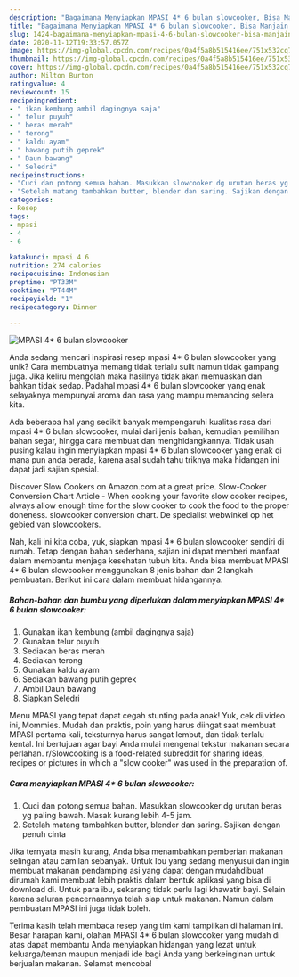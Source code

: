 ```yaml
---
description: "Bagaimana Menyiapkan MPASI 4* 6 bulan slowcooker, Bisa Manjain Lidah"
title: "Bagaimana Menyiapkan MPASI 4* 6 bulan slowcooker, Bisa Manjain Lidah"
slug: 1424-bagaimana-menyiapkan-mpasi-4-6-bulan-slowcooker-bisa-manjain-lidah
date: 2020-11-12T19:33:57.057Z
image: https://img-global.cpcdn.com/recipes/0a4f5a8b515416ee/751x532cq70/mpasi-4-6-bulan-slowcooker-foto-resep-utama.jpg
thumbnail: https://img-global.cpcdn.com/recipes/0a4f5a8b515416ee/751x532cq70/mpasi-4-6-bulan-slowcooker-foto-resep-utama.jpg
cover: https://img-global.cpcdn.com/recipes/0a4f5a8b515416ee/751x532cq70/mpasi-4-6-bulan-slowcooker-foto-resep-utama.jpg
author: Milton Burton
ratingvalue: 4
reviewcount: 15
recipeingredient:
- " ikan kembung ambil dagingnya saja"
- " telur puyuh"
- " beras merah"
- " terong"
- " kaldu ayam"
- " bawang putih geprek"
- " Daun bawang"
- " Seledri"
recipeinstructions:
- "Cuci dan potong semua bahan. Masukkan slowcooker dg urutan beras yg paling bawah. Masak kurang lebih 4-5 jam."
- "Setelah matang tambahkan butter, blender dan saring. Sajikan dengan penuh cinta"
categories:
- Resep
tags:
- mpasi
- 4
- 6

katakunci: mpasi 4 6 
nutrition: 274 calories
recipecuisine: Indonesian
preptime: "PT33M"
cooktime: "PT44M"
recipeyield: "1"
recipecategory: Dinner

---
```



![MPASI 4* 6 bulan slowcooker](https://img-global.cpcdn.com/recipes/0a4f5a8b515416ee/751x532cq70/mpasi-4-6-bulan-slowcooker-foto-resep-utama.jpg)

Anda sedang mencari inspirasi resep mpasi 4* 6 bulan slowcooker yang unik? Cara membuatnya memang tidak terlalu sulit namun tidak gampang juga. Jika keliru mengolah maka hasilnya tidak akan memuaskan dan bahkan tidak sedap. Padahal mpasi 4* 6 bulan slowcooker yang enak selayaknya mempunyai aroma dan rasa yang mampu memancing selera kita.

Ada beberapa hal yang sedikit banyak mempengaruhi kualitas rasa dari mpasi 4* 6 bulan slowcooker, mulai dari jenis bahan, kemudian pemilihan bahan segar, hingga cara membuat dan menghidangkannya. Tidak usah pusing kalau ingin menyiapkan mpasi 4* 6 bulan slowcooker yang enak di mana pun anda berada, karena asal sudah tahu triknya maka hidangan ini dapat jadi sajian spesial.

Discover Slow Cookers on Amazon.com at a great price. Slow-Cooker Conversion Chart Article - When cooking your favorite slow cooker recipes, always allow enough time for the slow cooker to cook the food to the proper doneness. slowcooker conversion chart. De specialist webwinkel op het gebied van slowcookers.


Nah, kali ini kita coba, yuk, siapkan mpasi 4* 6 bulan slowcooker sendiri di rumah. Tetap dengan bahan sederhana, sajian ini dapat memberi manfaat dalam membantu menjaga kesehatan tubuh kita. Anda bisa membuat MPASI 4* 6 bulan slowcooker menggunakan 8 jenis bahan dan 2 langkah pembuatan. Berikut ini cara dalam membuat hidangannya.

<!--inarticleads1-->

##### Bahan-bahan dan bumbu yang diperlukan dalam menyiapkan MPASI 4* 6 bulan slowcooker:

1. Gunakan  ikan kembung (ambil dagingnya saja)
1. Gunakan  telur puyuh
1. Sediakan  beras merah
1. Sediakan  terong
1. Gunakan  kaldu ayam
1. Sediakan  bawang putih geprek
1. Ambil  Daun bawang
1. Siapkan  Seledri


Menu MPASI yang tepat dapat cegah stunting pada anak! Yuk, cek di video ini, Mommies. Mudah dan praktis, poin yang harus diingat saat membuat MPASI pertama kali, teksturnya harus sangat lembut, dan tidak terlalu kental. Ini bertujuan agar bayi Anda mulai mengenal tekstur makanan secara perlahan. r/Slowcooking is a food-related subreddit for sharing ideas, recipes or pictures in which a &#34;slow cooker&#34; was used in the preparation of. 

<!--inarticleads2-->

##### Cara menyiapkan MPASI 4* 6 bulan slowcooker:

1. Cuci dan potong semua bahan. Masukkan slowcooker dg urutan beras yg paling bawah. Masak kurang lebih 4-5 jam.
1. Setelah matang tambahkan butter, blender dan saring. Sajikan dengan penuh cinta


Jika ternyata masih kurang, Anda bisa menambahkan pemberian makanan selingan atau camilan sebanyak. Untuk Ibu yang sedang menyusui dan ingin membuat makanan pendamping asi yang dapat dengan mudahdibuat dirumah kami membuat lebih praktis dalam bentuk aplikasi yang bisa di download di. Untuk para ibu, sekarang tidak perlu lagi khawatir bayi. Selain karena saluran pencernaannya telah siap untuk makanan. Namun dalam pembuatan MPASI ini juga tidak boleh. 

Terima kasih telah membaca resep yang tim kami tampilkan di halaman ini. Besar harapan kami, olahan MPASI 4* 6 bulan slowcooker yang mudah di atas dapat membantu Anda menyiapkan hidangan yang lezat untuk keluarga/teman maupun menjadi ide bagi Anda yang berkeinginan untuk berjualan makanan. Selamat mencoba!
